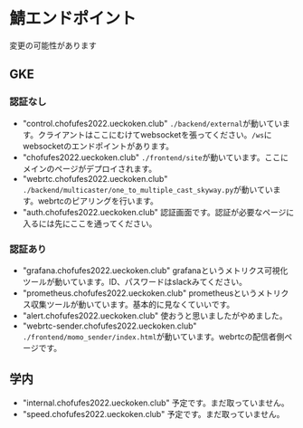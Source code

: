 # 鯖エンドポイント

変更の可能性があります

## GKE

### 認証なし

- "control.chofufes2022.ueckoken.club"
`./backend/external`が動いています。クライアントはここにむけてwebsocketを張ってください。`/ws`にwebsocketのエンドポイントがあります。
- "chofufes2022.ueckoken.club"
`./frontend/site`が動いています。ここにメインのページがデプロイされます。
- "webrtc.chofufes2022.ueckoken.club"
`./backend/multicaster/one_to_multiple_cast_skyway.py`が動いています。webrtcのピアリングを行います。
- "auth.chofufes2022.ueckoken.club"
認証画面です。認証が必要なページに入るには先にここを通ってください。

### 認証あり

- "grafana.chofufes2022.ueckoken.club"
grafanaというメトリクス可視化ツールが動いています。ID、パスワードはslackみてください。
- "prometheus.chofufes2022.ueckoken.club"
prometheusというメトリクス収集ツールが動いています。基本的に見なくていいです。
- "alert.chofufes2022.ueckoken.club"
使おうと思いましたがやめました。
- "webrtc-sender.chofufes2022.ueckoken.club"
`./frontend/momo_sender/index.html`が動いています。webrtcの配信者側ページです。


## 学内

- "internal.chofufes2022.ueckoken.club"
予定です。まだ取っていません。
- "speed.chofufes2022.ueckoken.club"
予定です。まだ取っていません。
